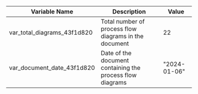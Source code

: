 
| Variable Name                   | Description                                                  | Value       |
|---------------------------------|--------------------------------------------------------------|-------------|
| var_total_diagrams_43f1d820     | Total number of process flow diagrams in the document        | 22          |
| var_document_date_43f1d820      | Date of the document containing the process flow diagrams    | "2024-01-06"|
